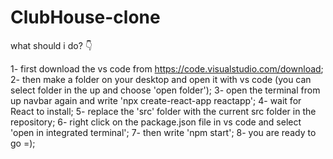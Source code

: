 # ClubHouse-clone
what should i do? 👇

1- first download the vs code from https://code.visualstudio.com/download;
2- then make a folder on your desktop and open it with vs code (you can select folder in the up and choose 'open folder'); 
3- open the terminal from up navbar again and write 'npx create-react-app reactapp'; 
4- wait for React to install; 
5- replace the 'src' folder with the current src folder in the repository;
6- right click on the package.json file in vs code and select 'open in integrated terminal';
7- then write 'npm start'; 8- you are ready to go =);
